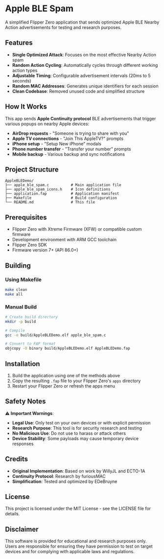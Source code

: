 # Apple BLE Spam

A simplified Flipper Zero application that sends optimized Apple BLE Nearby Action advertisements for testing and research purposes.

## Features

- **Single Optimized Attack**: Focuses on the most effective Nearby Action spam
- **Random Action Cycling**: Automatically cycles through different working action types
- **Adjustable Timing**: Configurable advertisement intervals (20ms to 5 seconds)
- **Random MAC Addresses**: Generates unique identifiers for each session
- **Clean Codebase**: Removed unused code and simplified structure

## How It Works

This app sends **Apple Continuity protocol** BLE advertisements that trigger various popups on nearby Apple devices:

- **AirDrop requests** - "Someone is trying to share with you"
- **Apple TV connections** - "Join This AppleTV?" prompts
- **iPhone setup** - "Setup New iPhone" modals
- **Phone number transfer** - "Transfer your number" prompts
- **Mobile backup** - Various backup and sync notifications

## Project Structure

```
AppleBLEDemo/
├── apple_ble_spam.c          # Main application file
├── apple_ble_spam_icons.h    # Icon definitions
├── application.fap           # Application manifest
├── Makefile                  # Build configuration
└── README.md                 # This file
```

## Prerequisites

- Flipper Zero with Xtreme Firmware (XFW) or compatible custom firmware
- Development environment with ARM GCC toolchain
- Flipper Zero SDK
- Firmware version 7+ (API 86.0+)

## Building

### Using Makefile
```bash
make clean
make all
```

### Manual Build
```bash
# Create build directory
mkdir -p build

# Compile
gcc -o build/AppleBLEDemo.elf apple_ble_spam.c

# Convert to FAP format
objcopy -O binary build/AppleBLEDemo.elf AppleBLEDemo.fap
```

## Installation

1. Build the application using one of the methods above
2. Copy the resulting `.fap` file to your Flipper Zero's `apps` directory
3. Restart your Flipper Zero or refresh the apps menu



## Safety Notes

⚠️ **Important Warnings**:

- **Legal Use**: Only test on your own devices or with explicit permission
- **Research Purpose**: This tool is for security research and testing
- **No Malicious Use**: Do not use to harass or attack others
- **Device Stability**: Some payloads may cause temporary device responses

## Credits

- **Original Implementation**: Based on work by WillyJL and ECTO-1A
- **Continuity Protocol**: Research by furiousMAC
- **Simplification**: Tested and optimized by EDeBruyne

## License

This project is licensed under the MIT License - see the LICENSE file for details.

## Disclaimer

This software is provided for educational and research purposes only. Users are responsible for ensuring they have permission to test on target devices and for complying with applicable laws and regulations.
